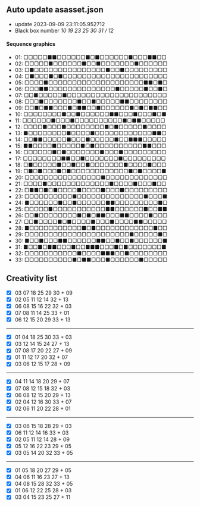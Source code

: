 ## Auto update asasset.json

* update 2023-09-09 23:11:05.952712
* Black box number _10 19 23 25 30 31 / 12_
#### Sequence graphics

* 01: □□□□□■■□□□□□□■□■□□□□□□■□□□■■□□
* 02: □□□□□■□□□□□□■□□■□□□□□□□■□□□□□□
* 03: □■□□□□□□□□□□□□□□□■□□■□□□□□□□□□
* 04: □■□□□■□■□□□□□□□□□□□□□□□□□□□□□□
* 05: □□□□■□□□□□□□□□□□□□□□□□□□□■■□■□
* 06: □□□■■□□□□□□□□□□□□□□■□□□□□■□□■□
* 07: □□■□□□□□■□□□□□□□□□□□□□□□□□□□□□
* 08: □□□■□□□□□□□■□□■□□□□□■■□□□□□□□□
* 09: □□■□■■□□□■□■■□□■□□□□□□■□■□■■□□
* 10: □□□□□□□□■□□■□□□□□□■■□□□■□□□■□■
* 11: □□□□□□■□□□■□□□□□□□□□□■□■■□□□□□
* 12: □□□□■□□□■□□□□□□□□■□■□□□□□■□□□□
* 13: ■□□□□□□□□■□□□□■□□□□□□□□□□□□■■□
* 14: □□■■□□□□□■□□□■□□□□□■□□■■■□□□□□
* 15: ■■□□□□■□□□□□■□■□□□□□□□□□□■■□□□
* 16: □□□□□□■□■□□□□□□□■□□□■□□□□□□□□□
* 17: □□□□□□□□■■□□■□□□□□□□■□□□□□□□□□
* 18: □■□□□□□■□□■□□■□□□□□□□■□□□□■□□□
* 19: □■□■□□□■□■□□□□□□□□□□□□■□■□□□□■
* 20: □□□□□□□□□□□□□□□□■□□□□□□□□□□□□□
* 21: □□□□■□□□□□□□□□□□□□■□□□□■□□□■□□
* 22: □■■□■□■□□□□■□□□□■□□□■□□□□□□□□□
* 23: □□□□□□□□□□■□□□□□□□□□□□□□□■□□□■
* 24: ■□□□□□□■□□■□□□□□□■■□□□□□□□□□■□
* 25: □□□□□■□□□□□□□□□□□■■□□□□□□■□□■■
* 26: □□■□□□□□□□□■□■□■■□□□■■□□□□■□□□
* 27: □□■□□□□■□■□□□□■□□□■□□□□■■□□□□□
* 28: ■□□□□□□□□□□□■□■□□□□□□□□□□□□■□□
* 29: □□□□□□□□□□□□□□□□□□□□□□■□□□□□■□
* 30: ■□□■□□□■■□□□□□□■■□□■□□■□□□□□□■
* 31: ■□□■□■■□□□■□□■■■□□□■□■□□□□□□□■
* 32: □□□□□□□□□□□■□□□□■■■□□■□□□□□□□□
* 33: □□□□□□□□□□■□■■□□□■□□□□□□■□□□□□
## Creativity list

- [x] 03 07 18 25 29 30 + 09
- [x] 02 05 11 12 14 32 + 13
- [x] 06 08 15 16 22 32 + 03
- [x] 07 08 11 14 25 33 + 01
- [x] 06 12 15 20 29 33 + 13
***
- [x] 01 04 18 25 30 33 + 03
- [x] 03 12 14 15 24 27 + 13
- [x] 07 08 17 20 22 27 + 09
- [x] 01 11 12 17 20 32 + 07
- [x] 03 06 12 15 17 28 + 09
***
- [x] 04 11 14 18 20 29 + 07
- [x] 07 08 12 15 18 32 + 03
- [x] 06 08 12 15 20 29 + 13
- [x] 02 04 12 16 30 33 + 07
- [x] 02 06 11 20 22 28 + 01
***
- [x] 03 06 15 18 28 29 + 03
- [x] 06 11 12 14 16 33 + 03
- [x] 02 05 11 12 14 28 + 09
- [x] 05 12 16 22 23 29 + 05
- [x] 03 05 14 20 32 33 + 05
***
- [x] 01 05 18 20 27 29 + 05
- [x] 04 06 11 16 23 27 + 13
- [x] 04 08 15 28 32 33 + 05
- [x] 01 06 12 22 25 28 + 03
- [x] 03 04 15 23 25 27 + 11
